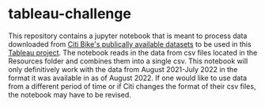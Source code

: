 # tableau-challenge
This repository contains a jupyter notebook that is meant to process data downloaded from [Citi Bike's publically available datasets](https://s3.amazonaws.com/tripdata/index.html) to be used in this [Tableau project](https://public.tableau.com/app/profile/walter.wilson6579/viz/CitiHomework/Story1#1). The notebook reads in the data from csv files located in the Resources folder and combines them into a single csv. This notebook will only definitively work with the data from August 2021-July 2022 in the format it was available in as of August 2022. If one would like to use data from a different period of time or if Citi changes the format of their csv files, the notebook may have to be revised.
